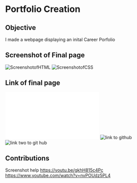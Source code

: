 # Portfolio Creation

## Objective
I made a webpage displaying an inital Career Porfolio 

## Screenshot of Final page
![ScreenshotofHTML](https://user-images.githubusercontent.com/100402908/157893578-0cbe4c3e-f81a-49bd-8736-54764c887410.png)
![ScreenshotofCSS](https://user-images.githubusercontent.com/100402908/157895619-e6ac8d71-2108-449b-ac6c-f897256bc33a.png)

## Link of final page
![Here is a link to my final page](./index.html)
![link to github](https://github.com/Maryan-ali/My_Portfolio.git)
![link two to git hub](https://maryan-ali.github.io/My_Portfolio/)

##  Contributions 
Screenshot help
https://youtu.be/gkhH815c4Pc
https://www.youtube.com/watch?v=nvPOUdz5PL4
